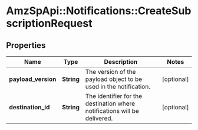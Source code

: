 # AmzSpApi::Notifications::CreateSubscriptionRequest

## Properties
Name | Type | Description | Notes
------------ | ------------- | ------------- | -------------
**payload_version** | **String** | The version of the payload object to be used in the notification. | [optional] 
**destination_id** | **String** | The identifier for the destination where notifications will be delivered. | [optional] 

